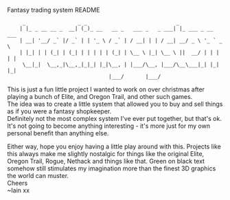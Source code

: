 Fantasy trading system README  
<!-- language: lang-none -->
         _                 _ _                             _
        | |_ _ __ __ _  __| (_)_ __   __ _   ___ _   _ ___| |_ ___ _ __ ___
        | __| '__/ _` |/ _` | | '_ \ / _` | / __| | | / __| __/ _ \ '_ ` _ \
        | |_| | | (_| | (_| | | | | | (_| | \__ \ |_| \__ \ ||  __/ | | | | |
         \__|_|  \__,_|\__,_|_|_| |_|\__, | |___/\__, |___/\__\___|_| |_| |_|
                                     |___/       |___/

This is just a fun little project I wanted to work on over christmas after playing a bunch of Elite, and Oregon Trail, and other such games.  
The idea was to create a little system that allowed you to buy and sell things as if you were a fantasy shopkeeper.  
Definitely not the most complex system I've ever put together, but that's ok. It's not going to become anything interesting - it's more just for my own personal benefit than anything else. 

Either way, hope you enjoy having a little play around with this. Projects like this always make me slightly nostalgic for things like the original Elite, Oregon Trail, Rogue, Nethack and things like that. Green on black text somehow still stimulates my imagination more than the finest 3D graphics the world can muster.  
Cheers  
~Iain xx

